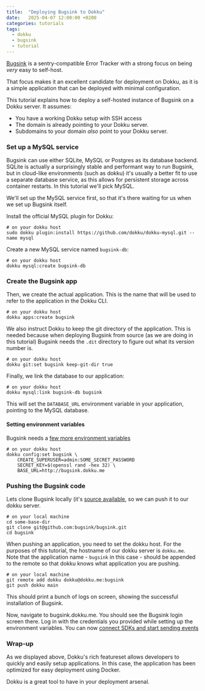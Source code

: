 ```yaml
---
title:  "Deploying Bugsink to Dokku"
date:   2025-04-07 12:00:00 +0200
categories: tutorials
tags:
  - dokku
  - bugsink
  - tutorial
---
```


[Bugsink](https://www.bugsink.com/) is a sentry-compatible Error Tracker with a strong focus on being _very_ easy to
self-host.

That focus makes it an excellent candidate for deployment on Dokku, as it is a simple application that can be deployed
with minimal configuration.

This tutorial explains how to deploy a self-hosted instance of Bugsink on a Dokku server. It assumes:

* You have a working Dokku setup with SSH access
* The domain is already pointing to your Dokku server.
* Subdomains to your domain _also_ point to your Dokku server.

### Set up a MySQL service

Bugsink can use either SQLite, MySQL or Postgres as its database backend. SQLite is actually a surprisingly stable and
performant way to run Bugsink, but in cloud-like environments (such as dokku) it's usually a better fit to use a
separate database service, as this allows for persistent storage across container restarts. In this tutorial we'll pick
MySQL.

We'll set up the MySQL service first, so that it's there waiting for us when we set up Bugsink itself.

Install the official MySQL plugin for Dokku:

```shell
# on your dokku host
sudo dokku plugin:install https://github.com/dokku/dokku-mysql.git --name mysql
```

Create a new MySQL service named `bugsink-db`:

```shell
# on your dokku host
dokku mysql:create bugsink-db
```

### Create the Bugsink app

Then, we create the actual application. This is the name that will be used to refer to the application in the Dokku CLI.


```shell
# on your dokku host
dokku apps:create bugsink
```

We also instruct Dokku to keep the git directory of the application. This is needed because when deploying Bugsink
from source (as we are doing in this tutorial) Bugsink needs the `.dit` directory to figure out what its version number
is.

```shell
# on your dokku host
dokku git:set bugsink keep-git-dir true
```

Finally, we link the database to our application:

```shell
# on your dokku host
dokku mysql:link bugsink-db bugsink
```

This will set the `DATABASE_URL` environment variable in your application, pointing to the MySQL database.


#### Setting environment variables

Bugsink needs a [few more environment variables](https://www.bugsink.com/docs/settings/)

```shell
# on your dokku host
dokku config:set bugsink \
    CREATE_SUPERUSER=admin:SOME_SECRET_PASSWORD
    SECRET_KEY=$(openssl rand -hex 32) \
    BASE_URL=http://bugsink.dokku.me
```

### Pushing the Bugsink code

Lets clone Bugsink locally (it's [source available](https://github.com/bugsink/bugsink/), so we can push it to our dokku server. 

```shell
# on your local machine
cd some-base-dir
git clone git@github.com:bugsink/bugsink.git
cd bugsink
```

When pushing an application, you need to set the dokku host. For the purposes of this tutorial, the hostname of our
dokku server is `dokku.me`. Note that the application name - `bugsink` in this case - should be appended to the remote so
that dokku knows what application you are pushing.

```shell
# on your local machine
git remote add dokku dokku@dokku.me:bugsink
git push dokku main
```

This should print a bunch of logs on screen, showing the successful installation of Bugsink.

Now, navigate to bugsink.dokku.me. You should see the Bugsink login screen there.
Log in with the credentials you provided while setting up the environment variables.
You can now [connect SDKs and start sending events](https://www.bugsink.com/docs/quickstart/)

### Wrap-up

As we displayed above, Dokku's rich featureset allows developers to quickly and easily setup applications. In this case,
the application has been optimized for easy deployment using Docker.

Dokku is a great tool to have in your deployment arsenal.
